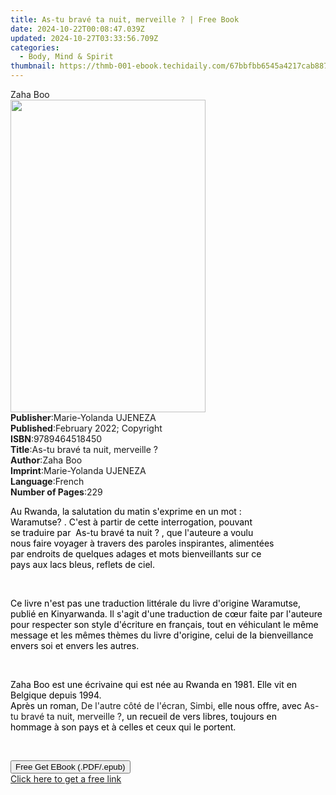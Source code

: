 ```yaml
---
title: As-tu bravé ta nuit, merveille ? | Free Book
date: 2024-10-22T00:08:47.039Z
updated: 2024-10-27T03:33:56.709Z
categories:
  - Body, Mind & Spirit
thumbnail: https://thmb-001-ebook.techidaily.com/67bbfbb6545a4217cab8877a6783e0999b8ebe516fd6c2c93985d643adfc7f12.jpg
---
```

<main id="book-container">
  <div class="flex flex-col">
    <div class="book-brief flex-1 py-6 px-4 sm:p-6 md:py-10 md:px-8">
      <!-- brief-->
      <div class="book-brief-main">Zaha Boo</div>
    </div>
    <div
      class="book-meta-info flex-1 grid gap-4 col-start-1 col-end-3 row-start-1 sm:mb-6 sm:grid-cols-4 lg:gap-6 lg:col-start-2 lg:row-end-6 lg:row-span-6 lg:mb-0"
    >
      <div
        class="book-meta-info-left place-content-center mt-4 p-4 text-sm leading-6 col-start-2 col-span-2 dark:text-slate-400"
      >
        <img
          class="w-full h-500 object-cover rounded-lg sm:h-255 sm:col-span-2 lg:col-span-full"
          src="https://img-001-ebook.techidaily.com/ae566d8d894a04d50713b6e09b74c3042f7ed4d18ce4d42de2cdeed139f49bc6.jpg"
          alt=""
          width="312"
          height="500"
        />
      </div>
      <div
        class="book-meta-info-right mt-2 col-start-1 row-start-2 col-span-3 self-center"
      >
        <!-- meta data  -->
        <div class="flex flex-col px-4 md:px-8">
          <div class="flex-1">
            <strong>Publisher</strong>:<span class="px-2"
              >Marie-Yolanda UJENEZA</span
            >
          </div>
          <div class="flex-1">
            <strong>Published</strong>:<span class="px-2"
              >February 2022; Copyright</span
            >
          </div>
          <div class="flex-1">
            <strong>ISBN</strong>:<span class="px-2">9789464518450</span>
          </div>
          <div class="flex-1">
            <strong>Title</strong>:<span class="px-2"
              >As-tu bravé ta nuit, merveille ?</span
            >
          </div>
          <div class="flex-1">
            <strong>Author</strong>:<span class="px-2">Zaha Boo</span>
          </div>
          <div class="flex-1">
            <strong>Imprint</strong>:<span class="px-2"
              >Marie-Yolanda UJENEZA</span
            >
          </div>
          <div class="flex-1">
            <strong>Language</strong>:<span class="px-2">French</span>
          </div>
          <div class="flex-1">
            <strong>Number of Pages</strong>:<span class="px-2">229</span>
          </div>
        </div>
      </div>
    </div>
    <div class="book-description flex-1 py-6 px-4 sm:p-6 md:py-10 md:px-8">
      <div class="book-description-main">
        <div accordion-content="" id="description">
          <p class="ql-align-justify">
            <span style="color: rgb(0, 0, 0)"
              >Au&nbsp;Rwanda,&nbsp;la&nbsp;salutation&nbsp;du&nbsp;matin&nbsp;s'exprime&nbsp;en&nbsp;un&nbsp;mot&nbsp;:
              Waramutse?&nbsp;.&nbsp;C'est&nbsp;à&nbsp;partir&nbsp;de&nbsp;cette&nbsp;interrogation,&nbsp;pouvant
              se&nbsp;traduire&nbsp;par&nbsp;&nbsp;As-tu&nbsp;bravé&nbsp;ta&nbsp;nuit&nbsp;?&nbsp;,&nbsp;que&nbsp;l'auteure&nbsp;a&nbsp;voulu
              nous&nbsp;faire&nbsp;voyager&nbsp;à&nbsp;travers&nbsp;des&nbsp;paroles&nbsp;inspirantes,&nbsp;alimentées
              par&nbsp;endroits&nbsp;de&nbsp;quelques&nbsp;adages&nbsp;et&nbsp;mots&nbsp;bienveillants&nbsp;sur&nbsp;ce
              pays&nbsp;aux&nbsp;lacs&nbsp;bleus,&nbsp;reflets&nbsp;de&nbsp;ciel.
            </span>
          </p>
          <p class="ql-align-justify"><br /></p>
          <p class="ql-align-justify">
            <span style="color: rgb(0, 0, 0)"
              >Ce livre n'est pas une traduction littérale du livre d'origine
              Waramutse, publié en Kinyarwanda. Il s'agit d'une traduction de
              cœur faite par l'auteure pour respecter son style d'écriture en
              français, tout en véhiculant le même message et les mêmes thèmes
              du livre d'origine, celui de la bienveillance envers soi et envers
              les autres.</span
            >
          </p>
          <p class="ql-align-justify"><br /></p>
          <p class="ql-align-justify">
            <span style="color: rgb(0, 0, 0)"
              >Zaha&nbsp;Boo&nbsp;est&nbsp;une&nbsp;écrivaine&nbsp;qui&nbsp;est&nbsp;née&nbsp;au&nbsp;Rwanda&nbsp;en&nbsp;1981.&nbsp;Elle&nbsp;vit&nbsp;en
              Belgique&nbsp;depuis&nbsp;1994.
              Après&nbsp;un&nbsp;roman,&nbsp;</span
            >De&nbsp;l'autre&nbsp;côté&nbsp;de&nbsp;l'écran,&nbsp;Simbi<span
              style="color: rgb(0, 0, 0)"
              >,&nbsp;elle&nbsp;nous&nbsp;offre,&nbsp;avec </span
            >As-tu&nbsp;bravé&nbsp;ta&nbsp;nuit,&nbsp;merveille ?<span
              style="color: rgb(0, 0, 0)"
              >,&nbsp;un&nbsp;recueil&nbsp;de&nbsp;vers&nbsp;libres,&nbsp;toujours&nbsp;en
              hommage&nbsp;à&nbsp;son&nbsp;pays&nbsp;et&nbsp;à&nbsp;celles&nbsp;et&nbsp;ceux&nbsp;qui&nbsp;le&nbsp;portent.</span
            >
          </p>
          <p>&nbsp;</p>
        </div>
        <div class="accordion-fader"></div>
      </div>
    </div>
    <div class="book-excerpts flex-1 py-6 px-4 sm:p-6 md:py-10 md:px-8"></div>
    <div
      class="book-about-author flex-1 py-6 px-4 sm:p-6 md:py-10 md:px-8"
    ></div>
    <div class="book-free-get flex-1 py-6 px-4 sm:p-6 md:py-10 md:px-8">
      <button
        id="btn-free-get"
        class="bg-blue-500 hover:bg-blue-700 text-white font-bold py-2 px-4 rounded"
      >
        Free Get EBook (.PDF/.epub)
      </button>
      <div id="countdown-display" class="px-2 text-lg mt-2"></div>
      <a
        id="free-link"
        class="hidden bg-blue-500 hover:bg-blue-700 text-white font-bold py-2 px-4 rounded"
        href="https://www.ebooks.com/en-us/book/210501783/as-tu-brav-ta-nuit-merveille/zaha-boo/"
        target="_blank"
        >Click here to get a free link</a
      >
    </div>
    <script>
      let countdownTime = 0;
      let countdownInterval = null;
      document
        .getElementById('btn-free-get')
        .addEventListener('click', startCountdown);
      function startCountdown() {
        countdownTime = new Date().getTime() + 60000 * 3;
        countdownInterval = setInterval(updateCountdown, 1000);
        document.getElementById('btn-free-get').disabled = true;
        document
          .getElementById('btn-free-get')
          .classList.add('bg-gray-500', 'cursor-not-allowed');
      }
      function updateCountdown() {
        let currentTime = new Date().getTime();
        let timeLeft = countdownTime - currentTime;
        let secondsLeft = Math.floor(timeLeft / 1000);
        document.getElementById('countdown-display').innerHTML =
          `Remaining time: ${secondsLeft} seconds.`;
        if (secondsLeft <= 0) {
          clearInterval(countdownInterval);
          document.getElementById('btn-free-get').classList.add('hidden');
          document.getElementById('free-link').classList.remove('hidden');
          document.getElementById('countdown-display').innerHTML = '';
        }
      }
    </script>
  </div>
</main>

<ins class="adsbygoogle"
      style="display:block"
      data-ad-client="ca-pub-7571918770474297"
      data-ad-slot="8358498916"
      data-ad-format="auto"
      data-full-width-responsive="true"></ins>
    